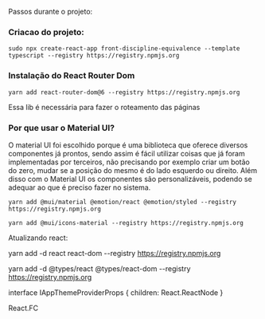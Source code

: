 Passos durante o projeto:

### Criacao do projeto:

``` sudo npx create-react-app front-discipline-equivalence --template typescript --registry https://registry.npmjs.org ```

### Instalação do React Router Dom

``` yarn add react-router-dom@6 --registry https://registry.npmjs.org ```

Essa lib é necessária para fazer o roteamento das páginas

### Por que usar o Material UI?

O material UI foi escolhido porque é uma biblioteca que oferece diversos componentes já prontos, sendo assim é fácil utilizar coisas que já foram implementadas por terceiros, não precisando por exemplo criar um botão do zero, mudar se a posição do mesmo é do lado esquerdo ou direito. Além disso com o Material UI os componentes são personalizáveis, podendo se adequar ao que é preciso fazer no sistema.

``` yarn add @mui/material @emotion/react @emotion/styled --registry https://registry.npmjs.org ```

``` yarn add @mui/icons-material --registry https://registry.npmjs.org ```

Atualizando react:

yarn add -d react react-dom --registry https://registry.npmjs.org

yarn add -d @types/react @types/react-dom --registry https://registry.npmjs.org


interface IAppThemeProviderProps {
    children: React.ReactNode
}

React.FC <IAppThemeProviderProps>